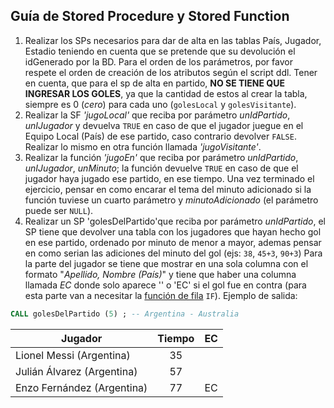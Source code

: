 ## Guía de Stored Procedure y Stored Function

1. Realizar los SPs necesarios para dar de alta en las tablas País, Jugador, Estadio teniendo en cuenta que se pretende que su devolución el idGenerado por la BD. Para el orden de los parámetros, por favor respete el orden de creación de los atributos según el script ddl. Tener en cuenta, que para el sp de alta en partido, **NO SE TIENE QUE INGRESAR LOS GOLES**, ya que la cantidad de estos al crear la tabla, siempre es 0 (_cero_) para cada uno (`golesLocal` y `golesVisitante`).
1. Realizar la SF _'jugoLocal'_ que reciba por parámetro _unIdPartido_, _unIJugador_ y devuelva `TRUE` en caso de que el jugador juegue en el Equipo Local (País) de ese partido, caso contrario devolver `FALSE`. Realizar lo mismo en otra función llamada _'jugoVisitante'_.
1. Realizar la función _'jugoEn'_ que reciba por parámetro _unIdPartido_, _unIJugador_, _unMinuto_; la función devuelve `TRUE` en caso de que el jugador haya jugado ese partido, en ese tiempo. Una vez terminado el ejercicio, pensar en como encarar el tema del minuto adicionado si la función tuviese un cuarto parámetro  y _minutoAdicionado_ (el parámetro puede ser `NULL`).
1. Realizar un SP 'golesDelPartido'que reciba por parámetro _unIdPartido_, el SP tiene que devolver una tabla con los jugadores que hayan hecho gol en ese partido, ordenado por minuto de menor a mayor, ademas pensar en como serian las adiciones del minuto del gol (ejs: `38`, `45+3`, `90+3`) Para la parte del jugador se tiene que mostrar en una sola columna con el formato "_Apellido, Nombre (País)_" y tiene que haber una columna llamada _EC_ donde solo aparece '' o 'EC' si el gol fue en contra (para esta parte van a necesitar la [función de fila](https://www.w3schools.com/mysql/func_mysql_if.asp) `IF`). Ejemplo de salida:
```sql
CALL golesDelPartido (5) ; -- Argentina - Australia
```

| Jugador                       | Tiempo| EC  |
| ----------------------------- | :---: | --- |
| Lionel Messi (Argentina)      | 35    |     |
| Julián Álvarez (Argentina)    | 57    |     |
| Enzo Fernández (Argentina)    | 77    | EC  |
